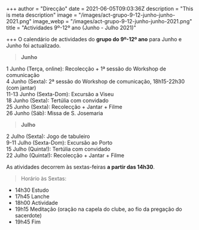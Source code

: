+++
author = "Direcção"
date = 2021-06-05T09:03:36Z
description = "This is meta description"
image = "/images/act-grupo-9-12-junho-junho-2021.png"
image_webp = "/images/act-grupo-9-12-junho-junho-2021.png"
title = "Actividades 9º-12º ano (Junho - Julho 2021)"

+++
O calendário de actividades do **grupo do 9º-12º ano** para Junho e Junho foi actualizado. 

> **Junho**

1 Junho (Terça, online): Recolecção + 1ª sessão do Workshop de comunicação  
4 Junho (Sexta): 2ª sessão do Workshop de comunicação, 18h15-22h30 (com jantar)  
11-13 Junho (Sexta-Dom): Excursão a Viseu  
18 Junho (Sexta): Tertúlia com convidado  
25 Junho (Sexta): Recolecção + Jantar + Filme  
26 Junho (Sáb): Missa de S. Josemaria  

> **Julho**

2 Julho (Sexta): Jogo de tabuleiro  
9-11 Julho (Sexta-Dom): Excursão ao Porto  
15 Julho (Quinta!): Tertúlia com convidado  
22 Julho (Quinta!): Recolecção + Jantar + Filme  

As atividades decorrem às sextas-feiras **a partir das 14h30**. 

> Horário às Sextas:

 * 14h30 Estudo
 * 17h45 Lanche
 * 18h00 Actividade
 * 19h15 Meditação (oração na capela do clube, ao fio da pregação do sacerdote)
 * 19h45 Fim
